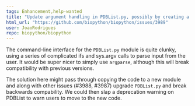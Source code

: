 ```yaml
---
tags: Enhancement,help-wanted
title: "Update argument handling in PDBList.py, possibly by creating a new module."
html_url: "https://github.com/biopython/biopython/issues/3989"
user: JoaoRodrigues
repo: biopython/biopython
---
```


The command-line interface for the `PDBList.py` module is quite clunky, using a series of complicated ifs and sys.argv calls to parse input from the user. It would be super nicer to simply use `argparse`, although this will break compatibility with previous versions.

The solution here might pass through copying the code to a new module and along with other issues (#3988, #3987) upgrade `PDBList.py` and break backwards compability. We could then slap a deprecation warning on PDBList to warn users to move to the new code.
